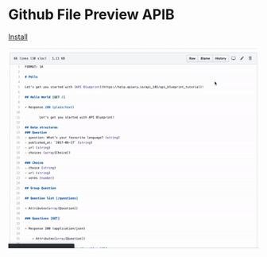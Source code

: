 # Github File Preview APIB

[Install](https://github.com/iamogbz/oh-my-scripts/raw/master/dist/github-file-preview-apib.user.js)

[![extend-file-preview-apib-demo](https://github.com/iamogbz/gh-pro-view/raw/master/src/assets/images/extend-file-preview-apib-demo.gif)](https://github.com/apiaryio/api-blueprint-cheatsheet/blob/master/polls.apib)
